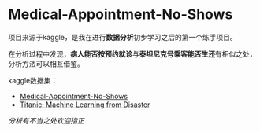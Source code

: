 # Medical-Appointment-No-Shows
项目来源于kaggle，是我在进行**数据分析**初步学习之后的第一个练手项目。

在分析过程中发现，**病人能否按预约就诊**与**泰坦尼克号乘客能否生还**有相似之处，分析方法可以相互借鉴。

kaggle数据集：
- <a href="https://www.kaggle.com/joniarroba/noshowappointments">Medical-Appointment-No-Shows</a>
- <a href="https://www.kaggle.com/c/titanic">Titanic: Machine Learning from Disaster</a>

_分析有不当之处欢迎指正_
